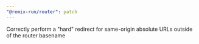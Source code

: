 ```yaml
---
"@remix-run/router": patch
---
```


Correctly perform a "hard" redirect for same-origin absolute URLs outside of the router basename
